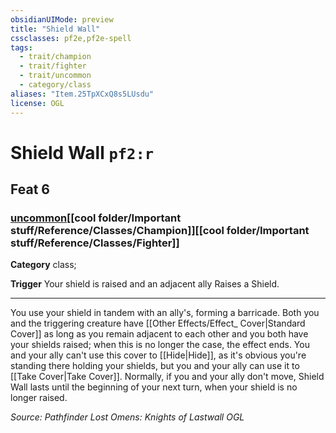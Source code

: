 ```yaml
---
obsidianUIMode: preview
title: "Shield Wall"
cssclasses: pf2e,pf2e-spell
tags:
  - trait/champion
  - trait/fighter
  - trait/uncommon
  - category/class
aliases: "Item.25TpXCxQ8s5LUsdu"
license: OGL
---
```

# Shield Wall `pf2:r`
## Feat 6
### [uncommon](cool%20folder/Important%20stuff/Bestiary/zz_traits/uncommon.md "Uncommon Rarity Trait")[[cool folder/Important stuff/Reference/Classes/Champion]][[cool folder/Important stuff/Reference/Classes/Fighter]]

**Category** class; 




**Trigger** Your shield is raised and an adjacent ally Raises a Shield.

* * *

You use your shield in tandem with an ally's, forming a barricade. Both you and the triggering creature have [[Other Effects/Effect_ Cover|Standard Cover]] as long as you remain adjacent to each other and you both have your shields raised; when this is no longer the case, the effect ends. You and your ally can't use this cover to [[Hide|Hide]], as it's obvious you're standing there holding your shields, but you and your ally can use it to [[Take Cover|Take Cover]]. Normally, if you and your ally don't move, Shield Wall lasts until the beginning of your next turn, when your shield is no longer raised.

*Source: Pathfinder Lost Omens: Knights of Lastwall*
*OGL*